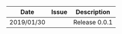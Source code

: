 |Date      |Issue |Description                                                                                              |
|----------|------|---------------------------------------------------------------------------------------------------------|
|2019/01/30|      |Release 0.0.1                                                                                            |
